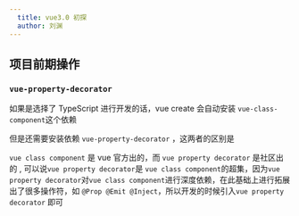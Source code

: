 ```yaml
---
  title: vue3.0 初探
  author: 刘渊
---
```


## 项目前期操作

### `vue-property-decorator`
如果是选择了 TypeScript 进行开发的话，vue create 会自动安装 `vue-class-component`这个依赖

但是还需要安装依赖 `vue-property-decorator` ，这两者的区别是

`vue class component` 是 vue 官方出的，而 `vue property decorator` 是社区出的 , 可以说`vue property decorator`是 `vue class component`的超集，因为`vue property decorator`对`vue class component`进行深度依赖，在此基础上进行拓展出了很多操作符，如 `@Prop @Emit @Inject`，所以开发的时候引入`vue property decorator` 即可
